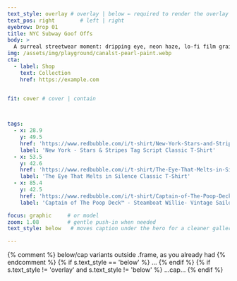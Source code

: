```yaml
---
text_style: overlay # overlay | below ← required to render the overlay block
text_pos: right        # left | right
eyebrow: Drop 01
title: NYC Subway Goof Offs
body: >
  A surreal streetwear moment: dripping eye, neon haze, lo-fi film grain…
img: /assets/img/playground/canalst-pearl-paint.webp
cta:
  - label: Shop
    text: Collection
    href: https://example.com

    
fit: cover # cover | contain



tags:
  - x: 28.9
    y: 49.5
    href: 'https://www.redbubble.com/i/t-shirt/New-York-Stars-and-Stripes-Tag-Script-by-studioRich/116862448.IJ6L0'
    label: 'New York - Stars & Stripes Tag Script Classic T-Shirt'
  - x: 53.5
    y: 42.6
    href: 'https://www.redbubble.com/i/t-shirt/The-Eye-That-Melts-in-Silence-by-studioRich/173201450.XNZKR'
    label: 'The Eye That Melts in Silence Classic T-Shirt'
  - x: 85.4
    y: 42.5
    href: 'https://www.redbubble.com/i/t-shirt/Captain-of-The-Poop-Deck-Steamboat-Willie-Vintage-Sailor-by-studioRich/157116076.240QL'
    label: 'Captain of The Poop Deck™ - Steamboat Willie- Vintage Sailor Classic T-Shirt'

focus: graphic     # or model
zoom: 1.08         # gentle push-in when needed
text_style: below   # moves caption under the hero for a cleaner gallery vibe

---
```


{% comment %} below/cap variants outside .frame, as you already had {% endcomment %}
{% if s.text_style == 'below' %} ... {% endif %}
{% if s.text_style != 'overlay' and s.text_style != 'below' %} ...cap... {% endif %}

</section>
